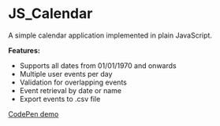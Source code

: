 # JS_Calendar
A simple calendar application implemented in plain JavaScript.

**Features:**
  * Supports all dates from 01/01/1970 and onwards
  * Multiple user events per day
  * Validation for overlapping events
  * Event retrieval by date or name
  * Export events to .csv file

[CodePen demo](https://codepen.io/BlackLodge/full/OPPPJoM)
